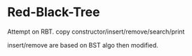 # Red-Black-Tree

Attempt on RBT.
copy constructor/insert/remove/search/print

insert/remove are based on BST algo then modified.
